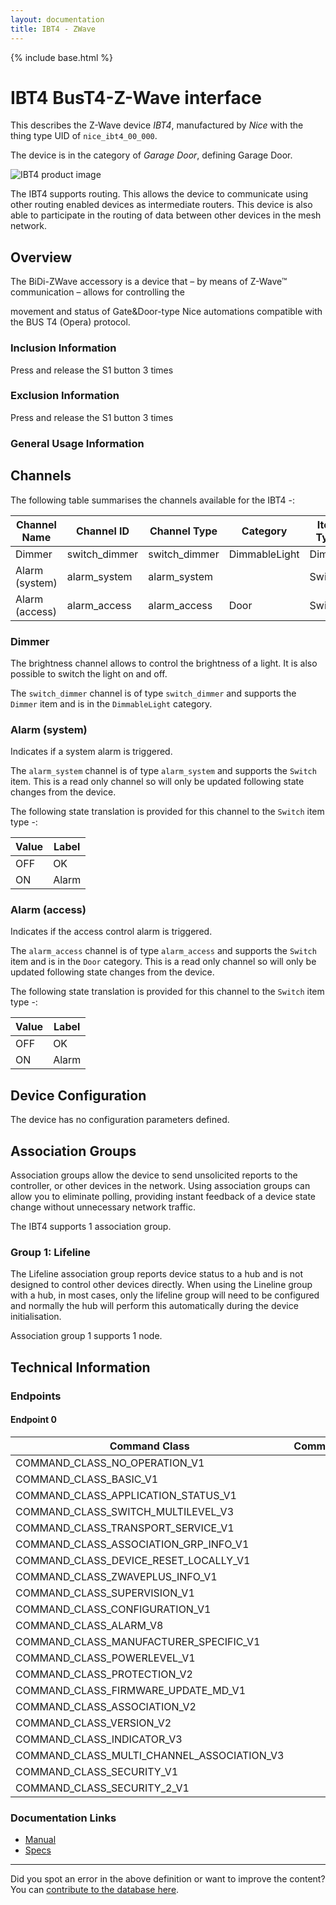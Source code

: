 ```yaml
---
layout: documentation
title: IBT4 - ZWave
---
```


{% include base.html %}

# IBT4 BusT4-Z-Wave interface
This describes the Z-Wave device *IBT4*, manufactured by *Nice* with the thing type UID of ```nice_ibt4_00_000```.

The device is in the category of *Garage Door*, defining Garage Door.

![IBT4 product image](https://opensmarthouse.org/zwavedatabase/1320/image/)


The IBT4 supports routing. This allows the device to communicate using other routing enabled devices as intermediate routers.  This device is also able to participate in the routing of data between other devices in the mesh network.

## Overview

The BiDi-ZWave accessory is a device that – by means of Z-Wave™ communication – allows for controlling the

movement and status of Gate&Door-type Nice automations compatible with the BUS T4 (Opera) protocol.

### Inclusion Information

Press and release the S1 button 3 times

### Exclusion Information

Press and release the S1 button 3 times

### General Usage Information



## Channels

The following table summarises the channels available for the IBT4 -:

| Channel Name | Channel ID | Channel Type | Category | Item Type |
|--------------|------------|--------------|----------|-----------|
| Dimmer | switch_dimmer | switch_dimmer | DimmableLight | Dimmer | 
| Alarm (system) | alarm_system | alarm_system |  | Switch | 
| Alarm (access) | alarm_access | alarm_access | Door | Switch | 

### Dimmer
The brightness channel allows to control the brightness of a light.
            It is also possible to switch the light on and off.

The ```switch_dimmer``` channel is of type ```switch_dimmer``` and supports the ```Dimmer``` item and is in the ```DimmableLight``` category.

### Alarm (system)
Indicates if a system alarm is triggered.

The ```alarm_system``` channel is of type ```alarm_system``` and supports the ```Switch``` item. This is a read only channel so will only be updated following state changes from the device.

The following state translation is provided for this channel to the ```Switch``` item type -:

| Value | Label     |
|-------|-----------|
| OFF | OK |
| ON | Alarm |

### Alarm (access)
Indicates if the access control alarm is triggered.

The ```alarm_access``` channel is of type ```alarm_access``` and supports the ```Switch``` item and is in the ```Door``` category. This is a read only channel so will only be updated following state changes from the device.

The following state translation is provided for this channel to the ```Switch``` item type -:

| Value | Label     |
|-------|-----------|
| OFF | OK |
| ON | Alarm |



## Device Configuration

The device has no configuration parameters defined.

## Association Groups

Association groups allow the device to send unsolicited reports to the controller, or other devices in the network. Using association groups can allow you to eliminate polling, providing instant feedback of a device state change without unnecessary network traffic.

The IBT4 supports 1 association group.

### Group 1: Lifeline

The Lifeline association group reports device status to a hub and is not designed to control other devices directly. When using the Lineline group with a hub, in most cases, only the lifeline group will need to be configured and normally the hub will perform this automatically during the device initialisation.

Association group 1 supports 1 node.

## Technical Information

### Endpoints

#### Endpoint 0

| Command Class | Comment |
|---------------|---------|
| COMMAND_CLASS_NO_OPERATION_V1| |
| COMMAND_CLASS_BASIC_V1| |
| COMMAND_CLASS_APPLICATION_STATUS_V1| |
| COMMAND_CLASS_SWITCH_MULTILEVEL_V3| |
| COMMAND_CLASS_TRANSPORT_SERVICE_V1| |
| COMMAND_CLASS_ASSOCIATION_GRP_INFO_V1| |
| COMMAND_CLASS_DEVICE_RESET_LOCALLY_V1| |
| COMMAND_CLASS_ZWAVEPLUS_INFO_V1| |
| COMMAND_CLASS_SUPERVISION_V1| |
| COMMAND_CLASS_CONFIGURATION_V1| |
| COMMAND_CLASS_ALARM_V8| |
| COMMAND_CLASS_MANUFACTURER_SPECIFIC_V1| |
| COMMAND_CLASS_POWERLEVEL_V1| |
| COMMAND_CLASS_PROTECTION_V2| |
| COMMAND_CLASS_FIRMWARE_UPDATE_MD_V1| |
| COMMAND_CLASS_ASSOCIATION_V2| |
| COMMAND_CLASS_VERSION_V2| |
| COMMAND_CLASS_INDICATOR_V3| |
| COMMAND_CLASS_MULTI_CHANNEL_ASSOCIATION_V3| |
| COMMAND_CLASS_SECURITY_V1| |
| COMMAND_CLASS_SECURITY_2_V1| |

### Documentation Links

* [Manual](https://opensmarthouse.org/zwavedatabase/1320/reference/IBT4ZWAVE-EN_Manual.pdf)
* [Specs](https://opensmarthouse.org/zwavedatabase/1320/reference/IBT4ZWAVE-EN_SPECS.pdf)

---

Did you spot an error in the above definition or want to improve the content?
You can [contribute to the database here](https://opensmarthouse.org/zwavedatabase/1320).
